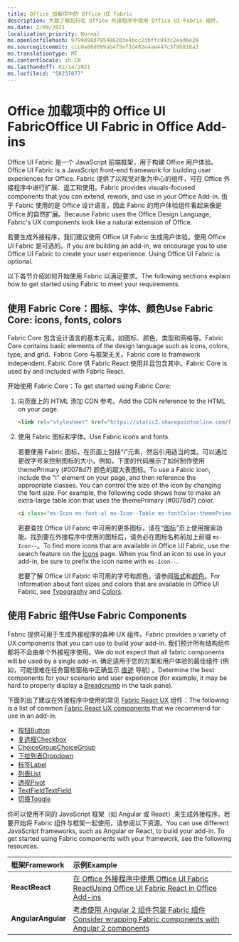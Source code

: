 ```yaml
---
title: Office 加载项中的 Office UI Fabric
description: 大致了解如何在 Office 外接程序中使用 Office UI Fabric 组件。
ms.date: 2/09/2021
localization_priority: Normal
ms.openlocfilehash: 9799d98d795486203e4bcc23bffc043c2ead6e28
ms.sourcegitcommit: ccc0a86d099ab4f5ef3d482e4ae447c3f9b818a3
ms.translationtype: MT
ms.contentlocale: zh-CN
ms.lasthandoff: 02/14/2021
ms.locfileid: "50237677"
---
```

# <a name="office-ui-fabric-in-office-add-ins"></a><span data-ttu-id="72004-103">Office 加载项中的 Office UI Fabric</span><span class="sxs-lookup"><span data-stu-id="72004-103">Office UI Fabric in Office Add-ins</span></span>

<span data-ttu-id="72004-104">Office UI Fabric 是一个 JavaScript 前端框架，用于构建 Office 用户体验。</span><span class="sxs-lookup"><span data-stu-id="72004-104">Office UI Fabric is a JavaScript front-end framework for building user experiences for Office.</span></span> <span data-ttu-id="72004-105">Fabric 提供了以视觉对象为中心的组件，可在 Office 外接程序中进行扩展、返工和使用。</span><span class="sxs-lookup"><span data-stu-id="72004-105">Fabric provides visuals-focused components that you can extend, rework, and use in your Office Add-in.</span></span> <span data-ttu-id="72004-106">由于 Fabric 使用的是 Office 设计语言，因此 Fabric 的用户体验组件看起来像是 Office 的自然扩展。</span><span class="sxs-lookup"><span data-stu-id="72004-106">Because Fabric uses the Office Design Language, Fabric's UX components look like a natural extension of Office.</span></span>

<span data-ttu-id="72004-p102">若要生成外接程序，我们建议使用 Office UI Fabric 生成用户体验。使用 Office UI Fabric 是可选的。</span><span class="sxs-lookup"><span data-stu-id="72004-p102">If you are building an add-in, we encourage you to use Office UI Fabric to create your user experience. Using Office UI Fabric is optional.</span></span>

<span data-ttu-id="72004-109">以下各节介绍如何开始使用 Fabric 以满足要求。</span><span class="sxs-lookup"><span data-stu-id="72004-109">The following sections explain how to get started using Fabric to meet your requirements.</span></span>

## <a name="use-fabric-core-icons-fonts-colors"></a><span data-ttu-id="72004-110">使用 Fabric Core：图标、字体、颜色</span><span class="sxs-lookup"><span data-stu-id="72004-110">Use Fabric Core: icons, fonts, colors</span></span>

<span data-ttu-id="72004-111">Fabric Core 包含设计语言的基本元素，如图标、颜色、类型和网格等。</span><span class="sxs-lookup"><span data-stu-id="72004-111">Fabric Core contains basic elements of the design language such as icons, colors, type, and grid.</span></span> <span data-ttu-id="72004-112"> Fabric Core 与框架无关。</span><span class="sxs-lookup"><span data-stu-id="72004-112">Fabric core is framework independent.</span></span> <span data-ttu-id="72004-113">Fabric Core 供 Fabric React 使用并且包含其中。</span><span class="sxs-lookup"><span data-stu-id="72004-113">Fabric Core is used by and included with Fabric React.</span></span>

<span data-ttu-id="72004-114">开始使用 Fabric Core：</span><span class="sxs-lookup"><span data-stu-id="72004-114">To get started using Fabric Core:</span></span>

1. <span data-ttu-id="72004-115">向页面上的 HTML 添加 CDN 参考。</span><span class="sxs-lookup"><span data-stu-id="72004-115">Add the CDN reference to the HTML on your page.</span></span>  

    ```html
    <link rel="stylesheet" href="https://static2.sharepointonline.com/files/fabric/office-ui-fabric-core/9.6.1/css/fabric.min.css">
    ```

2. <span data-ttu-id="72004-116">使用 Fabric 图标和字体。</span><span class="sxs-lookup"><span data-stu-id="72004-116">Use Fabric icons and fonts.</span></span>

    <span data-ttu-id="72004-p104">若要使用 Fabric 图标，在页面上包括“i”元素，然后引用适当的类。可以通过更改字号来控制图标的大小。例如，下面的代码展示了如何制作使用 themePrimary (#0078d7) 颜色的超大表图标。</span><span class="sxs-lookup"><span data-stu-id="72004-p104">To use a Fabric icon, include the "i" element on your page, and then reference the appropriate classes. You can control the size of the icon by changing the font size. For example, the following code shows how to make an extra-large table icon that uses the themePrimary (#0078d7) color.</span></span>

    ```html
    <i class="ms-Icon ms-font-xl ms-Icon--Table ms-fontColor-themePrimary"></i>
    ```

    <span data-ttu-id="72004-p105">若要查找 Office UI Fabric 中可用的更多图标，请在“[图标](https://developer.microsoft.com/fabric#/styles/icons)”页上使用搜索功能。找到要在外接程序中使用的图标后，请务必在图标名称前加上前缀 `ms-Icon--`。</span><span class="sxs-lookup"><span data-stu-id="72004-p105">To find more icons that are available in Office UI Fabric, use the search feature on the [Icons](https://developer.microsoft.com/fabric#/styles/icons) page. When you find an icon to use in your add-in, be sure to prefix the icon name with `ms-Icon--`.</span></span>

    <span data-ttu-id="72004-122">若要了解 Office UI Fabric 中可用的字号和颜色，请参阅[版式](https://developer.microsoft.com/fabric#/styles/typography)和[颜色](https://developer.microsoft.com/fabric#/styles/colors)。</span><span class="sxs-lookup"><span data-stu-id="72004-122">For information about font sizes and colors that are available in Office UI Fabric, see [Typography](https://developer.microsoft.com/fabric#/styles/typography) and [Colors](https://developer.microsoft.com/fabric#/styles/colors).</span></span>

## <a name="use-fabric-components"></a><span data-ttu-id="72004-123">使用 Fabric 组件</span><span class="sxs-lookup"><span data-stu-id="72004-123">Use Fabric Components</span></span>

<span data-ttu-id="72004-124">Fabric 提供可用于生成外接程序的各种 UX 组件。</span><span class="sxs-lookup"><span data-stu-id="72004-124">Fabric provides a variety of UX components that you can use to build your add-in.</span></span> <span data-ttu-id="72004-125">我们预计所有结构组件都将不会由单个外接程序使用。</span><span class="sxs-lookup"><span data-stu-id="72004-125">We do not expect that all fabric components will be used by a single add-in.</span></span> <span data-ttu-id="72004-126">确定适用于您的方案和用户体验的最佳组件 (例如，可能很难在任务窗格窗格中正确显示 [痕迹](https://developer.microsoft.com/fabric#/components/breadcrumb) 导航) 。</span><span class="sxs-lookup"><span data-stu-id="72004-126">Determine the best components for your scenario and user experience (for example, it may be hard to properly display a [Breadcrumb](https://developer.microsoft.com/fabric#/components/breadcrumb) in the task pane).</span></span>

<span data-ttu-id="72004-127">下面列出了建议在外接程序中使用的常见 [Fabric React UX](https://developer.microsoft.com/fluentui#/controls/web) 组件：</span><span class="sxs-lookup"><span data-stu-id="72004-127">The following is a list of common [Fabric React UX components](https://developer.microsoft.com/fluentui#/controls/web) that we recommend for use in an add-in:</span></span>

- [<span data-ttu-id="72004-128">按钮</span><span class="sxs-lookup"><span data-stu-id="72004-128">Button</span></span>](https://developer.microsoft.com/fabric#/components/button)
- [<span data-ttu-id="72004-129">复选框</span><span class="sxs-lookup"><span data-stu-id="72004-129">Checkbox</span></span>](https://developer.microsoft.com/fabric#/components/checkbox)
- [<span data-ttu-id="72004-130">ChoiceGroup</span><span class="sxs-lookup"><span data-stu-id="72004-130">ChoiceGroup</span></span>](https://developer.microsoft.com/fabric#/components/choicegroup)
- [<span data-ttu-id="72004-131">下拉列表</span><span class="sxs-lookup"><span data-stu-id="72004-131">Dropdown</span></span>](https://developer.microsoft.com/fabric#/components/dropdown)
- [<span data-ttu-id="72004-132">标签</span><span class="sxs-lookup"><span data-stu-id="72004-132">Label</span></span>](https://developer.microsoft.com/fabric#/components/label)
- [<span data-ttu-id="72004-133">列表</span><span class="sxs-lookup"><span data-stu-id="72004-133">List</span></span>](https://developer.microsoft.com/fabric#/components/list)
- [<span data-ttu-id="72004-134">透视</span><span class="sxs-lookup"><span data-stu-id="72004-134">Pivot</span></span>](https://developer.microsoft.com/fabric#/components/pivot)
- [<span data-ttu-id="72004-135">TextField</span><span class="sxs-lookup"><span data-stu-id="72004-135">TextField</span></span>](https://developer.microsoft.com/fabric#/components/textfield)
- [<span data-ttu-id="72004-136">切换</span><span class="sxs-lookup"><span data-stu-id="72004-136">Toggle</span></span>](https://developer.microsoft.com/fabric#/components/toggle)

<span data-ttu-id="72004-p107">你可以使用不同的 JavaScript 框架（如 Angular 或 React）来生成外接程序。若要开始将 Fabric 组件与框架一起使用，请参阅以下资源。</span><span class="sxs-lookup"><span data-stu-id="72004-p107">You can use different JavaScript frameworks, such as Angular or React, to build your add-in. To get started using Fabric components with your framework, see the following resources.</span></span>

|<span data-ttu-id="72004-139">**框架**</span><span class="sxs-lookup"><span data-stu-id="72004-139">**Framework**</span></span>|<span data-ttu-id="72004-140">**示例**</span><span class="sxs-lookup"><span data-stu-id="72004-140">**Example**</span></span>|
|:------------|:----------|
|<span data-ttu-id="72004-141">**React**</span><span class="sxs-lookup"><span data-stu-id="72004-141">**React**</span></span>|[<span data-ttu-id="72004-142">在 Office 外接程序中使用 Office UI Fabric React</span><span class="sxs-lookup"><span data-stu-id="72004-142">Using Office UI Fabric React in Office Add-ins</span></span>](using-office-ui-fabric-react.md )|
|<span data-ttu-id="72004-143">**Angular**</span><span class="sxs-lookup"><span data-stu-id="72004-143">**Angular**</span></span>| [<span data-ttu-id="72004-144">考虑使用 Angular 2 组件包装 Fabric 组件</span><span class="sxs-lookup"><span data-stu-id="72004-144">Consider wrapping Fabric components with Angular 2 components</span></span>](../develop/add-ins-with-angular2.md#consider-wrapping-fabric-components-with-angular-components)|
